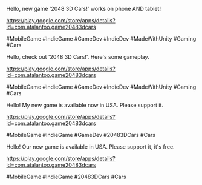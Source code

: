 Hello, new game '2048 3D Cars!' works on phone AND tablet!

https://play.google.com/store/apps/details?id=com.atalantoo.game20483dcars

#MobileGame #IndieGame #GameDev #IndieDev #MadeWithUnity #Gaming #Cars


Hello, check out '2048 3D Cars!'. Here's some gameplay.

https://play.google.com/store/apps/details?id=com.atalantoo.game20483dcars

#MobileGame #IndieGame #GameDev #IndieDev #MadeWithUnity #Gaming #Cars








Hello! My new game is available now in USA. Please support it.

https://play.google.com/store/apps/details?id=com.atalantoo.game20483dcars

#MobileGame #IndieGame #GameDev #20483DCars #Cars





Hello! Our new game is available in USA. Please support it, it's free.

https://play.google.com/store/apps/details?id=com.atalantoo.game20483dcars

#MobileGame #IndieGame #20483DCars #Cars


